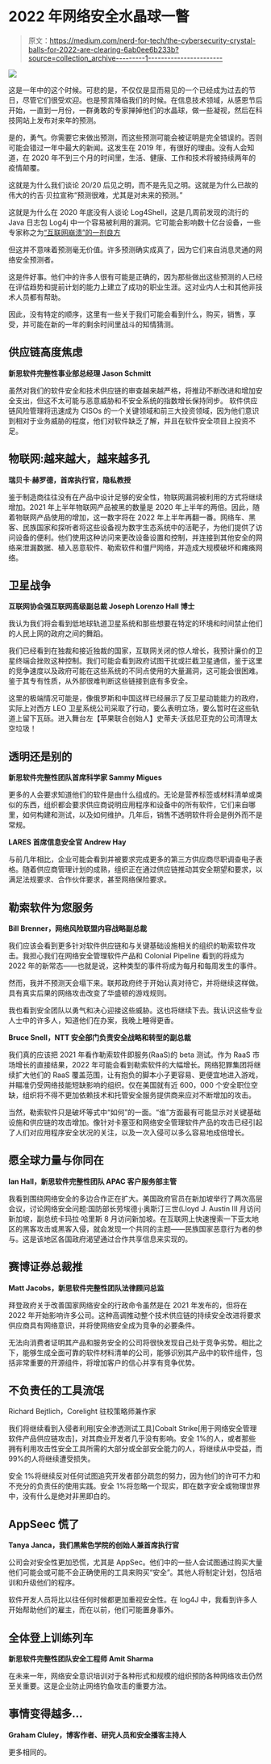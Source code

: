 # 2022 年网络安全水晶球一瞥

> 原文：<https://medium.com/nerd-for-tech/the-cybersecurity-crystal-balls-for-2022-are-clearing-6ab0ee6b233b?source=collection_archive---------1----------------------->

![](img/ce2db4d305d30a1231ab6a6d7c5d3452.png)

这是一年中的这个时候。可悲的是，不仅仅是显而易见的一个已经成为过去的节日，尽管它们很受欢迎。也是预言降临我们的时候。在信息技术领域，从感恩节后开始，一直到一月份，一群勇敢的专家掸掉他们的水晶球，做一些凝视，然后在科技网站上发布对来年的预测。

是的，勇气。你需要它来做出预测，而这些预测可能会被证明是完全错误的。否则可能会错过一年中最大的新闻。这发生在 2019 年，有很好的理由。没有人会知道，在 2020 年不到三个月的时间里，生活、健康、工作和技术将被持续两年的疫情颠覆。

这就是为什么我们谈论 20/20 后见之明，而不是先见之明。这就是为什么已故的伟大的约吉·贝拉宣称“预测很难，尤其是对未来的预测。”

这就是为什么在 2020 年底没有人谈论 Log4Shell，这是几周前发现的流行的 Java 日志包 Log4j 中一个容易被利用的漏洞。它可能会影响数十亿台设备，一些专家称之为[“互联网崩溃”的一剂良方](https://threatpost.com/log4shell-bug-smbs-experts/177021/)

但这并不意味着预测毫无价值。许多预测确实成真了，因为它们来自消息灵通的网络安全预测者。

这是件好事。他们中的许多人很有可能是正确的，因为那些做出这些预测的人已经在评估趋势和提前计划的能力上建立了成功的职业生涯。这对业内人士和其他非技术人员都有帮助。

因此，没有特定的顺序，这里有一些关于我们可能会看到什么，购买，销售，享受，并可能在新的一年的剩余时间里战斗的知情猜测。

## **供应链高度焦虑**

**新思软件完整性事业部总经理 Jason Schmitt**

虽然对我们的软件安全和技术供应链的审查越来越严格，将推动不断改进和增加安全支出，但这不太可能与恶意威胁和不安全系统的指数增长保持同步。
软件供应链风险管理将迅速成为 CISOs 的一个关键领域和前三大投资领域，因为他们意识到相对于业务威胁的程度，他们对软件缺乏了解，并且在软件安全项目上投资不足。

## **物联网:越来越大，越来越多孔**

**瑞贝卡·赫罗德，首席执行官，隐私教授**

鉴于制造商往往没有在产品中设计足够的安全性，物联网漏洞被利用的方式将继续增加。2021 年上半年物联网产品被黑的数量是 2020 年上半年的两倍。因此，随着物联网产品使用的增加，这一数字将在 2022 年上半年再翻一番。网络车、黑客、民族国家和探听者将这些设备视为数字生态系统中的活靶子，为他们提供了访问设备的便利。他们使用这种访问来更改设备设置和控制，并连接到其他安全的网络来泄漏数据、植入恶意软件、勒索软件和僵尸网络，并造成大规模破坏和瘫痪网络。

## **卫星战争**

**互联网协会强互联网高级副总裁 Joseph Lorenzo Hall 博士**

我认为我们将会看到低地球轨道卫星系统和那些想要在特定的环境和时间禁止他们的人民上网的政府之间的舞蹈。

我们已经看到在独裁和接近独裁的国家，互联网关闭的惊人增长，我预计廉价的卫星终端会挫败这种控制。我们可能会看到政府试图干扰或拦截卫星通信，鉴于这里的竞争速度以及政府可能在这些系统的不同点使用的大量漏洞，这可能会很困难。鉴于其专有性质，从外部很难判断这些链接到底有多安全。

这里的极端情况可能是，像俄罗斯和中国这样已经展示了反卫星动能能力的政府，实际上对西方 LEO 卫星系统公司采取了行动，要么表明立场，要么暂时在这些轨道上留下瓦砾。进入舞台左【苹果联合创始人】史蒂夫·沃兹尼亚克的公司清理太空垃圾！

## **透明还是别的**

**新思软件完整性团队首席科学家 Sammy Migues**

更多的人会要求知道他们的软件是由什么组成的。无论是营养标签或材料清单或类似的东西，组织都会要求供应商说明应用程序和设备中的所有软件，它们来自哪里，如何构建和测试，以及如何维护。几年后，销售不透明软件将会是例外而不是常规。

**LARES 首席信息安全官 Andrew Hay**

与前几年相比，企业可能会看到并被要求完成更多的第三方供应商尽职调查电子表格。随着供应商管理计划的成熟，组织正在通过供应链推动其安全期望和要求，以满足法规要求、合作伙伴要求，甚至网络保险要求。

## **勒索软件为您服务**

**Bill Brenner，网络风险联盟内容战略副总裁**

我们应该会看到更多针对软件供应链和与关键基础设施相关的组织的勒索软件攻击。我担心我们在网络安全管理软件产品和 Colonial Pipeline 看到的将成为 2022 年的新常态——也就是说，这种类型的事件将成为每月和每周发生的事件。

然而，我并不预测天会塌下来。联邦政府终于开始认真对待它，并将继续这样做。具有真实后果的网络攻击改变了华盛顿的游戏规则。

我也看到安全团队以勇气和决心迎接这些威胁。这也将继续下去。我认识这些专业人士中的许多人，知道他们在办案，我晚上睡得更香。

**Bruce Snell，NTT 安全部门负责安全战略和转型的副总裁**

我们真的应该把 2021 年看作勒索软件即服务(RaaS)的 beta 测试。作为 RaaS 市场增长的直接结果，2022 年可能会看到勒索软件的大幅增长。网络犯罪集团将继续扩大他们的 RaaS 覆盖范围，让有抱负的脚本小子更容易、更便宜地进入游戏，并瞄准仍受网络技能短缺影响的组织。仅在美国就有近 600，000 个安全职位空缺，组织将不得不更加依赖技术和托管安全服务提供商来应对不断增加的攻击。

当然，勒索软件只是破坏等式中“如何”的一面。“谁”方面最有可能显示对关键基础设施和供应链的攻击增加。像针对卡塞亚和网络安全管理软件产品的攻击已经引起了人们对应用程序安全状况的关注，以及一次入侵可以多么容易地成倍增长。

## **愿全球力量与你同在**

**Ian Hall，新思软件完整性团队 APAC 客户服务部主管**

我看到围绕网络安全的多边合作正在扩大。美国政府官员在新加坡举行了两次高层会议，讨论网络安全问题:国防部长劳埃德·j·奥斯汀三世(Lloyd J. Austin III 月访问新加坡，副总统卡玛拉·哈里斯 8 月访问新加坡。在互联网上快速搜索一下亚太地区的黑客攻击或黑客入侵，就会发现一个共同的主题——民族国家恶意行为者的参与。这是该地区各国政府渴望通过合作共享信息来实现的。

## **赛博证券总裁推**

**Matt Jacobs，新思软件完整性团队法律顾问总监**

拜登政府关于改善国家网络安全的行政命令虽然是在 2021 年发布的，但将在 2022 年开始影响许多公司。这种高调推动整个技术供应链的持续安全改进将要求供应商具有网络意识，并将使网络安全成为竞争的必要条件。

无法向消费者证明其产品和服务安全的公司将很快发现自己处于竞争劣势。相比之下，能够生成全面可靠的软件材料清单的公司，能够识别其产品中的软件组件，包括非常重要的开源组件，将增加客户的信心并享有竞争优势。

## 不负责任的工具流氓

Richard Bejtlich，Corelight 驻校策略师兼作家

我们将继续看到入侵者利用[安全渗透测试工具]Cobalt Strike[用于网络安全管理软件产品供应链攻击]，对其商业开发者几乎没有影响。安全 1%的人，或者那些拥有利用攻击性安全工具所需的大部分或全部安全能力的人，将继续从中受益，而 99%的人将继续遭受损失。

安全 1%将继续反对任何试图追究开发者部分疏忽的努力，因为他们的许可不力和不充分的负责任的使用实践。安全 1%将忽略一个现实，即在数字安全或物理世界中，没有什么是绝对非黑即白的。

## **AppSeec 慌了**

**Tanya Janca，我们黑紫色学院的创始人兼首席执行官**

公司会对安全性更加恐慌，尤其是 AppSec。他们中的一些人会试图通过购买大量他们可能会或可能不会正确使用的工具来购买“安全”。其他人将制定计划，包括培训和升级他们的程序。

软件开发人员将比以往任何时候都更加重视安全性。在 log4J 中，我看到许多人开始帮助他们的雇主，而在以前，他们可能置身事外。

## **全体登上训练列车**

**新思软件完整性团队安全工程师 Amit Sharma**

在未来一年，网络安全意识培训对于各种形式和规模的组织预防各种网络攻击仍然至关重要。这是企业防止网络钓鱼攻击的重要方法。

## **事情变得越多…**

**Graham Cluley，博客作者、研究人员和安全播客主持人**

更多相同的。